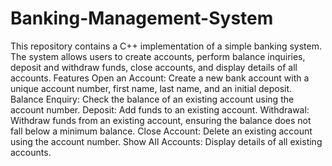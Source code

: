 # Banking-Management-System
This repository contains a C++ implementation of a simple banking system. The system allows users to create accounts, perform balance inquiries, deposit and withdraw funds, close accounts, and display details of all accounts.
Features
Open an Account: Create a new bank account with a unique account number, first name, last name, and an initial deposit.
Balance Enquiry: Check the balance of an existing account using the account number.
Deposit: Add funds to an existing account.
Withdrawal: Withdraw funds from an existing account, ensuring the balance does not fall below a minimum balance.
Close Account: Delete an existing account using the account number.
Show All Accounts: Display details of all existing accounts.
